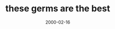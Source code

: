 ---
layout: base.njk
title : 'these germs are the best' 
view_title : 'these germs are the best' 
year : '2000' 
date : '2000-02-16' 
img_file : '/drawing/thesegerms.png' 
html_file : 'thesegerms' 
next_html : 'weneedev.html' 
year_order : '179' 
permalink : "title/{{html_file}}.html"
---